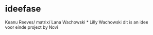 # ideefase
Keanu Reeves/ matrix/ Lana Wachowski * Lilly Wachowski
dit is an idee voor einde project by Novi
